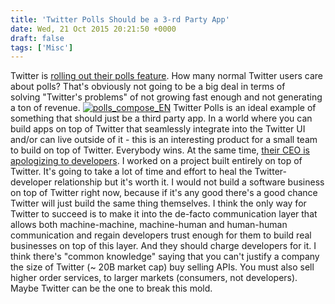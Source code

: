 ```yaml
---
title: 'Twitter Polls Should be a 3-rd Party App'
date: Wed, 21 Oct 2015 20:21:50 +0000
draft: false
tags: ['Misc']
---
```


Twitter is [rolling out their polls feature](https://blog.twitter.com/2015/introducing-twitter-polls). How many normal Twitter users care about polls? That's obviously not going to be a big deal in terms of solving "Twitter's problems" of not growing fast enough and not generating a ton of revenue. [![polls_compose_EN](http://pashabitz.com/wp-content/uploads/2015/10/polls_compose_EN-171x300.png)](http://pashabitz.com/wp-content/uploads/2015/10/polls_compose_EN.png) Twitter Polls is an ideal example of something that should just be a third party app. In a world where you can build apps on top of Twitter that seamlessly integrate into the Twitter UI and/or can live outside of it - this is an interesting product for a small team to build on top of Twitter. Everybody wins. At the same time, [their CEO is apologizing to developers](http://techcrunch.com/2015/10/21/twitter-ceo-dorsey-apologizes-to-developers-says-he-wants-to-reset-relations/). I worked on a project built entirely on top of Twitter. It's going to take a lot of time and effort to heal the Twitter-developer relationship but it's worth it. I would not build a software business on top of Twitter right now, because if it's any good there's a good chance Twitter will just build the same thing themselves. I think the only way for Twitter to succeed is to make it into the de-facto communication layer that allows both machine-machine, machine-human and human-human communication and regain developers trust enough for them to build real businesses on top of this layer. And they should charge developers for it. I think there's "common knowledge" saying that you can't justify a company the size of Twitter (~ 20B market cap) buy selling APIs. You must also sell higher order services, to larger markets (consumers, not developers). Maybe Twitter can be the one to break this mold.